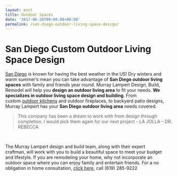 ```yaml
---
layout: post
title: Outdoor Spaces
date: '2017-06-20T00:00:08+00:00'
permalink: /san-diego-outdoor-living-space-design/
---
```

<h1 class="mainhead">San Diego Custom Outdoor Living Space Design</h1>
<a href="http://murraylampert.com">San Diego</a> is known for having the best weather in the US! Dry winters and warm summer’s mean you can take advantage of <strong>San Diego outdoor living spaces</strong> with family and friends year round. Murray Lampert Design, Build, Remodel will help you <strong>design an outdoor living area</strong> to fit your needs. <strong>We specializes in outdoor living space design and building</strong>. From custom <a href="/san-diego-kitchen-remodeling-services/">outdoor kitchens</a> and outdoor fireplaces, to backyard patio designs, Murray Lampert has your <strong>San Diego outdoor living area</strong> needs covered.
<blockquote style="width: 100%;">This company has been a dream to work with from design through completion. I would pick them again for our next project
<span class="author">
- LA JOLLA – DR. REBECCA
</span></blockquote>
&nbsp;

The Murray Lampert design and build team, along with their expert craftman, will work with you to build a beautiful space to meet your budget and lifestyle. If you are remodeling your home, why not incorporate an outdoor space where you can enjoy family and entertain friends. For a no obligation in home consultation, <a class="trigger" href="#quote" data-toggle="modal">click here</a>, call (619) 285-9222
